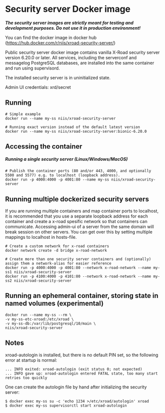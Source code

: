 # Security server Docker image

***The security server images are strictly meant for testing and development purposes. Do not use it in production environment!***

You can find the docker image in docker hub (https://hub.docker.com/r/niis/xroad-security-server/)

Public security server docker image contains vanilla X-Road security server version 6.20.0 or later.
All services, including the serverconf and messagelog PostgreSQL databases, are installed into the same container and run using supervisord.

The installed security server is in uninitialized state.

Admin UI credentials: xrd/secret

## Running
```
# Simple example 
docker run --name my-ss niis/xroad-security-server

# Running exact version instead of the default latest version
docker run --name my-ss niis/xroad-security-server:bionic-6.20.0
```

## Accessing the container

##### Running a single security server (Linux/Windows/MacOS)
```
# Publish the container ports (80 and/or 443, 4000, and optionally 5500 and 5577) e.g. to localhost (loopback address).
docker run -p 4000:4000 -p 4001:80 --name my-ss niis/xroad-security-server
```

## Running multiple dockerized security servers
If you are running multiple containers and map container ports to localhost, it is recommended that you use a separate loopback address for each container and create a x-road spesific network so that containers can communicate. 
Accessing admin-ui of a server from the same domain will break session on other servers. You can get over this by setting multiple mappings to localhost in hosts-file.

```
# Create a custom network for x-road containers
docker network create -d bridge x-road-network

# Create more than one security server containers and (optionally) assign them a network-alias for easier reference
docker run -p 4000:4000 -p 4001:80 --network x-road-network --name my-ss1 niis/xroad-security-server
docker run -p 4100:4000 -p 4101:80 --network x-road-network --name my-ss2 niis/xroad-security-server
```

## Running an ephemeral container, storing state in named volumes (experimental)
```
docker run --name my-ss --rm \
-v my-ss-etc-xroad:/etc/xroad \
-v my-ss-db:/var/lib/postgresql/10/main \
niis/xroad-security-server
```

## Notes
xroad-autologin is installed, but there is no default PIN set, so the following error at startup is normal:
```
... INFO exited: xroad-autologin (exit status 0; not expected)
... INFO gave up: xroad-autologin entered FATAL state, too many start retries too quickly
```
One can create the autologin file by hand after initializing the security server:

```
$ docker exec my-ss su -c 'echo 1234 >/etc/xroad/autologin' xroad
$ docker exec my-ss supervisorctl start xroad-autologin

```
